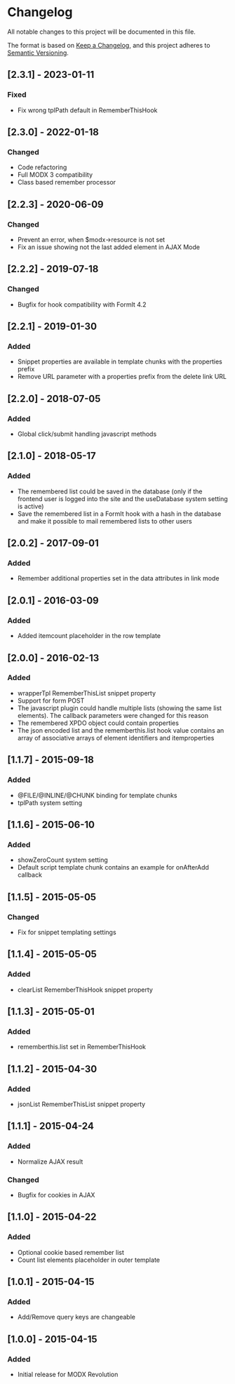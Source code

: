 # Changelog

All notable changes to this project will be documented in this file.

The format is based on [Keep a Changelog](https://keepachangelog.com/en/1.0.0/),
and this project adheres to [Semantic Versioning](https://semver.org/spec/v2.0.0.html).

## [2.3.1] - 2023-01-11

### Fixed

- Fix wrong tplPath default in RememberThisHook

## [2.3.0] - 2022-01-18

### Changed

- Code refactoring
- Full MODX 3 compatibility
- Class based remember processor

## [2.2.3] - 2020-06-09

### Changed

- Prevent an error, when $modx->resource is not set
- Fix an issue showing not the last added element in AJAX Mode 

## [2.2.2] - 2019-07-18

### Changed

- Bugfix for hook compatibility with FormIt 4.2

## [2.2.1] - 2019-01-30

### Added

- Snippet properties are available in template chunks with the properties prefix
- Remove URL parameter with a properties prefix from the delete link URL

## [2.2.0] - 2018-07-05

### Added

- Global click/submit handling javascript methods

## [2.1.0] - 2018-05-17

### Added

- The remembered list could be saved in the database (only if the frontend user is logged into the site and the useDatabase system setting is active)
- Save the remembered list in a FormIt hook with a hash in the database and make it possible to mail remembered lists to other users

## [2.0.2] - 2017-09-01

### Added

- Remember additional properties set in the data attributes in link mode

## [2.0.1] - 2016-03-09

### Added

- Added itemcount placeholder in the row template

## [2.0.0] - 2016-02-13

### Added

- wrapperTpl RememberThisList snippet property
- Support for form POST
- The javascript plugin could handle multiple lists (showing the same list elements). The callback parameters were changed for this reason
- The remembered XPDO object could contain properties
- The json encoded list and the rememberthis.list hook value contains an array of associative arrays of element identifiers and itemproperties

## [1.1.7] - 2015-09-18

### Added

- @FILE/@INLINE/@CHUNK binding for template chunks
- tplPath system setting

## [1.1.6] - 2015-06-10

### Added

- showZeroCount system setting
- Default script template chunk contains an example for onAfterAdd callback

## [1.1.5] - 2015-05-05

### Changed

- Fix for snippet templating settings

## [1.1.4] - 2015-05-05

### Added

- clearList RememberThisHook snippet property

## [1.1.3] - 2015-05-01

### Added

- rememberthis.list set in RememberThisHook

## [1.1.2] - 2015-04-30

### Added

- jsonList RememberThisList snippet property

## [1.1.1] - 2015-04-24

### Added

- Normalize AJAX result

### Changed

- Bugfix for cookies in AJAX

## [1.1.0] - 2015-04-22

### Added

- Optional cookie based remember list
- Count list elements placeholder in outer template

## [1.0.1] - 2015-04-15

### Added

- Add/Remove query keys are changeable

## [1.0.0] - 2015-04-15

### Added

- Initial release for MODX Revolution
